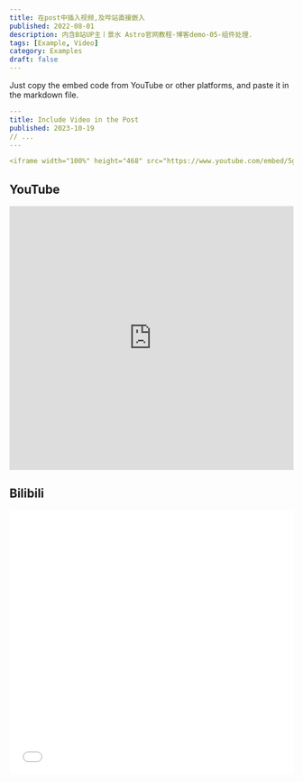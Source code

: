 ```yaml
---
title: 在post中插入视频,及哔站直接嵌入
published: 2022-08-01
description: 内含B站UP主丨景水 Astro官网教程-博客demo-05-组件处理.
tags: [Example, Video]
category: Examples
draft: false
---
```


Just copy the embed code from YouTube or other platforms, and paste it in the markdown file.

```yaml
---
title: Include Video in the Post
published: 2023-10-19
// ...
---

<iframe width="100%" height="468" src="https://www.youtube.com/embed/5gIf0_xpFPI?si=N1WTorLKL0uwLsU_" title="YouTube video player" frameborder="0" allowfullscreen></iframe>
```

## YouTube

<iframe width="100%" height="468" src="https://www.youtube.com/embed/5gIf0_xpFPI?si=N1WTorLKL0uwLsU_" title="YouTube video player" frameborder="0" allow="accelerometer; autoplay; clipboard-write; encrypted-media; gyroscope; picture-in-picture; web-share" allowfullscreen></iframe>

## Bilibili

<iframe  width="100%" height="468" src="//player.bilibili.com/player.html?aid=611436803&bvid=BV1s84y137o4&cid=1066892480&p=1" scrolling="no" border="0" frameborder="no" framespacing="0" allowfullscreen="true"> </iframe>
